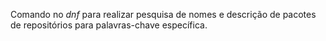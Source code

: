 Comando no _dnf_ para realizar pesquisa de nomes e descrição de pacotes de repositórios para palavras-chave específica.
